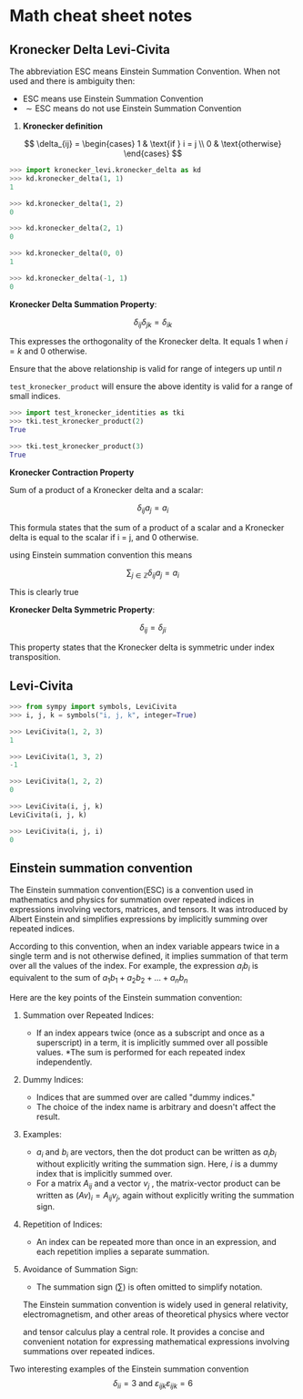 # Math cheat sheet notes

## Kronecker Delta Levi-Civita

The abbreviation ESC means Einstein Summation Convention.
When not used and there is ambiguity then:

* $\text{ESC}$  means use Einstein Summation Convention
* $\sim \text{ESC}$  means do not use Einstein Summation Convention

1. **Kronecker definition**

$$
    \delta_{ij} =
        \begin{cases} 1 & \text{if } i = j \\
                      0 & \text{otherwise}
        \end{cases}
$$

```python
>>> import kronecker_levi.kronecker_delta as kd
>>> kd.kronecker_delta(1, 1)
1

>>> kd.kronecker_delta(1, 2)
0

>>> kd.kronecker_delta(2, 1)
0

>>> kd.kronecker_delta(0, 0)
1

>>> kd.kronecker_delta(-1, 1)
0

```

**Kronecker Delta Summation Property**:

$$
\delta_{ij}\delta_{jk} = \delta_{ik}$$

This expresses the orthogonality of the Kronecker delta. It equals 1 when $i = k$ and $0$ otherwise.

Ensure that the above relationship is valid for range of integers up until $n$

`test_kronecker_product` will ensure the above identity is valid for a range of small indices.

```python
>>> import test_kronecker_identities as tki
>>> tki.test_kronecker_product(2)
True

>>> tki.test_kronecker_product(3)
True

```

**Kronecker Contraction Property**

Sum of a product of a Kronecker delta and a scalar:

$$ \delta_{ij} a_j = a_i $$

This formula states that the sum of a product of a scalar and a Kronecker delta is equal to the scalar if i = j, and 0 otherwise.

using Einstein summation convention this means

$$
\sum_{j \in \mathbb Z} \delta_{ij} a_j = a_i
$$

This is clearly true

**Kronecker Delta Symmetric Property**:

$$\delta_{ij} = \delta_{ji}$$

This property states that the Kronecker delta is symmetric under index transposition.

## Levi-Civita

```python
>>> from sympy import symbols, LeviCivita
>>> i, j, k = symbols("i, j, k", integer=True)

>>> LeviCivita(1, 2, 3)
1

>>> LeviCivita(1, 3, 2)
-1

>>> LeviCivita(1, 2, 2)
0

>>> LeviCivita(i, j, k)
LeviCivita(i, j, k)

>>> LeviCivita(i, j, i)
0

```

## Einstein summation convention

The Einstein summation convention(ESC) is a convention used in mathematics
and physics for summation over repeated indices in expressions
involving vectors, matrices, and tensors. It was introduced by Albert
Einstein and simplifies expressions by implicitly summing over repeated
indices.

According to this convention, when an index variable appears twice in
a single term and is not otherwise defined, it implies summation of that
term over all the values of the index. For example, the expression
$a_{i}b_{i}$ is equivalent to the sum of
$a_{1}b_{1} + a_{2}b_{2} + ... + a_{n}b_{n}$

Here are the key points of the Einstein summation convention:

1. Summation over Repeated Indices:
    * If an index appears twice (once as a subscript and once as a
    superscript) in a term, it is implicitly summed over all
    possible values.
    *The sum is performed for each repeated index independently.
1. Dummy Indices:
    * Indices that are summed over are called "dummy indices."
    * The choice of the index name is arbitrary and doesn't affect
    the result.
1. Examples:
    * $a_i$ and $b_i$ are vectors, then the dot product can be written
    as $a_i b_i$ without explicitly writing the summation sign. Here,
    $i$ is a dummy index that is implicitly summed over.
    * For a matrix $A_{ij}$ and a vector $v_j$ , the matrix-vector
    product can be written as $(Av)_i = A_{ij} v_j$, again without
    explicitly writing the summation sign.
1. Repetition of Indices:
    * An index can be repeated more than once in an expression, and
    each repetition implies a separate summation.
1. Avoidance of Summation Sign:
    * The summation sign $(\sum)$ is often omitted to simplify notation.

   The Einstein summation convention is widely used in general relativity, electromagnetism, and other areas of theoretical physics where vector

   and tensor calculus play a central role. It provides a concise and
   convenient notation for expressing mathematical expressions
   involving summations over repeated indices.

Two interesting examples of  the Einstein summation convention
$$ \delta_{i i} = 3 \text{ and } \varepsilon_{ijk}\varepsilon_{ijk} = 6$$

